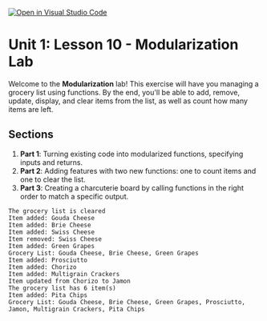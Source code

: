 [![Open in Visual Studio Code](https://classroom.github.com/assets/open-in-vscode-2e0aaae1b6195c2367325f4f02e2d04e9abb55f0b24a779b69b11b9e10269abc.svg)](https://classroom.github.com/online_ide?assignment_repo_id=16249867&assignment_repo_type=AssignmentRepo)
# Unit 1: Lesson 10 - Modularization Lab

Welcome to the **Modularization** lab! This exercise will have you managing a grocery list using functions. By the end, you'll be able to add, remove, update, display, and clear items from the list, as well as count how many items are left.

## Sections
1. **Part 1**: Turning existing code into modularized functions, specifying inputs and returns.
2. **Part 2**: Adding features with two new functions: one to count items and one to clear the list.
3. **Part 3**: Creating a charcuterie board by calling functions in the right order to match a specific output.

```
The grocery list is cleared
Item added: Gouda Cheese
Item added: Brie Cheese
Item added: Swiss Cheese
Item removed: Swiss Cheese
Item added: Green Grapes
Grocery List: Gouda Cheese, Brie Cheese, Green Grapes
Item added: Prosciutto
Item added: Chorizo
Item added: Multigrain Crackers
Item updated from Chorizo to Jamon
The grocery list has 6 item(s)
Item added: Pita Chips
Grocery List: Gouda Cheese, Brie Cheese, Green Grapes, Prosciutto, Jamon, Multigrain Crackers, Pita Chips
```
